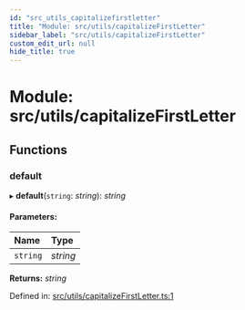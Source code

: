 ```yaml
---
id: "src_utils_capitalizefirstletter"
title: "Module: src/utils/capitalizeFirstLetter"
sidebar_label: "src/utils/capitalizeFirstLetter"
custom_edit_url: null
hide_title: true
---
```


# Module: src/utils/capitalizeFirstLetter

## Functions

### default

▸ **default**(`string`: *string*): *string*

#### Parameters:

Name | Type |
:------ | :------ |
`string` | *string* |

**Returns:** *string*

Defined in: [src/utils/capitalizeFirstLetter.ts:1](https://github.com/xr3ngine/xr3ngine/blob/716a06460/packages/common/src/utils/capitalizeFirstLetter.ts#L1)
